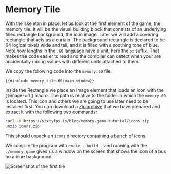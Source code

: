 # Memory Tile

With the skeleton in place, let us look at the first element of the game, the memory tile. It will be the
visual building block that consists of an underlying filled rectangle background, the icon image. Later we will add a
covering rectangle that acts as a curtain. The background rectangle is declared to be 64 logical pixels wide and tall,
and it is filled with a soothing tone of blue. Note how lengths in the `.60` language have a unit, here
the `px` suffix. That makes the code easier to read and the compiler can detect when your are accidentally
mixing values with different units attached to them.

We copy the following code into the `memory.60` file:

```60
{{#include memory_tile.60:main_window}}
```

Inside the <span class="hljs-built_in">Rectangle</span> we place an <span class="hljs-built_in">Image</span> element that
loads an icon with the <span class="hljs-built_in">@image-url()</span> macro. The path is relative to the folder in which
the `memory.60` is located. This icon and others we are going to use later need to be installed first. You can download a
[Zip archive](https://sixtyfps.io/blog/memory-game-tutorial/icons.zip) that we have prepared and extract it with the
following two commands:

```sh
curl -O https://sixtyfps.io/blog/memory-game-tutorial/icons.zip
unzip icons.zip
```

This should unpack an `icons` directory containing a bunch of icons.

We compile the program with `cmake --build .` and running with the `./memory_game` gives us a
window on the screen that shows the icon of a bus on a blue background.

![Screenshot of the first tile](https://sixtyfps.io/blog/memory-game-tutorial/memory-tile.png "Memory Tile Screenshot")
